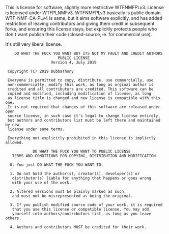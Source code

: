 This is license for software, slightly more restrictive WTFNMFPLv3. License is licensed under WTFPLNMFv3.
WTFNMFPLv3 basically is public domain.
WTF-NMF-CA-PLv4 is same, but it aims software explicitly, and has added restriction of leaving contributors and giving them credit in subsequent forks, and ensuring this license stays, but explicitly protects people who don't want publish their code (closed-source, ie. for commercial use).

It's still very liberal license.

```
    DO WHAT THE FUCK YOU WANT BUT ITS NOT MY FAULT AND CREDIT AUTHORS
                       PUBLIC LICENSE
                    Version 4, July 2019

 Copyright (C) 2019 DubbaThony

 Everyone is permitted to copy, distribute, use commercially, use
 non-commercially, modify this work, as long as orginal author is
 credited and all contributors are credited. This software can be
 copied and modified, including modification of license, as long
 as license title is changed and new license is compatible with this one.
 It is not required that changes of this software are released under open
 source license, in such case it's legal to change license entirely,
 but authors and contributors list must be left there and maintained by new
 license under same terms.
 
 Everything not explicitly prohibited in this license is implictly allowed.
 
            DO WHAT THE FUCK YOU WANT TO PUBLIC LICENSE
   TERMS AND CONDITIONS FOR COPYING, DISTRIBUTION AND MODIFICATION

  0. You just DO WHAT THE FUCK YOU WANT TO.
  
  1. Do not hold the author(s), creator(s), developer(s) or
   distributor(s) liable for anything that happens or goes wrong
   with your use of the work.
   
  2. Altered versions must be plainly marked as such,
   and must not be misrepresented as being the original.
   
  3. If you publish modified source code of your work, it is required
   that you use this license or compatible license. You may add
   yourself into authors/contributors list, as long as you leave others.
  
  4. Authors and contributors MUST be credited for their work.

```
